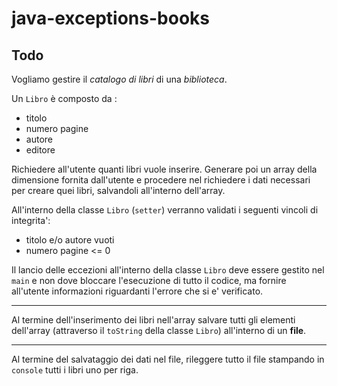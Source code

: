 # java-exceptions-books

## Todo
Vogliamo gestire il *catalogo di libri* di una *biblioteca*.

Un `Libro` è composto da :
- titolo
- numero pagine
- autore
- editore

Richiedere all'utente quanti libri vuole inserire. Generare poi un array della dimensione fornita dall'utente e procedere nel richiedere i dati necessari per creare quei libri, salvandoli all'interno dell'array.

All'interno della classe `Libro` (`setter`) verranno validati i seguenti vincoli di integrita':
- titolo e/o autore vuoti
- numero pagine <= 0

Il lancio delle eccezioni all'interno della classe `Libro` deve essere gestito nel `main` e non dove bloccare l'esecuzione di tutto il codice, ma fornire all'utente informazioni riguardanti l'errore che si e' verificato.

---

Al termine dell'inserimento dei libri nell'array salvare tutti gli elementi dell'array (attraverso il `toString` della classe `Libro`) all'interno di un **file**.

---

Al termine del salvataggio dei dati nel file, rileggere tutto il file stampando in `console` tutti i libri uno per riga.
